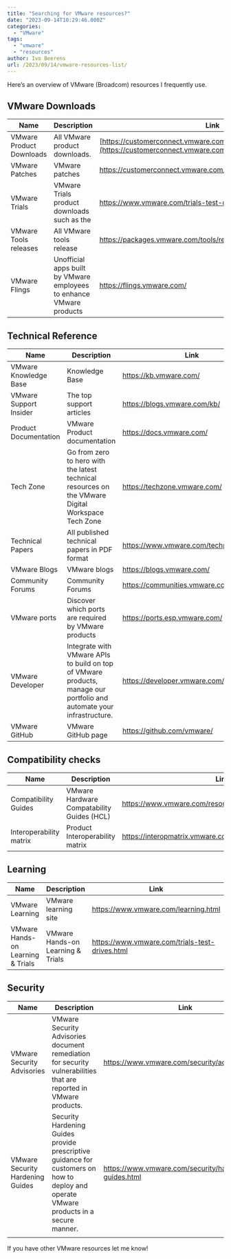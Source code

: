 ```yaml
---
title: "Searching for VMware resources?"
date: "2023-09-14T10:29:46.000Z"
categories: 
  - "VMware"
tags: 
  - "vmware"
  - "resources"
author: Ivo Beerens
url: /2023/09/14/vmware-resources-list/
---
```


Here’s an overview of VMware (Broadcom) resources I frequently use.

## VMware Downloads

| **Name** | **Description** | **Link** |
|---|---|---|
| VMware Product Downloads | All VMware product downloads. | [https://customerconnect.vmware.com/en/downloads/#all\_products](https://customerconnect.vmware.com/en/downloads/#all_products) |
| VMware Patches | VMware patches | <https://customerconnect.vmware.com/patch/> |
| VMware Trials | VMware Trials product downloads such as the | <https://www.vmware.com/trials-test-drives.html> |
| VMware Tools releases | All VMware tools release | <https://packages.vmware.com/tools/releases/> |
| VMware Flings | Unofficial apps built by VMware employees to enhance VMware products | <https://flings.vmware.com/> |

## Technical Reference

| **Name** | **Description** | **Link** |
|---|---|---|
| VMware Knowledge Base | Knowledge Base | <https://kb.vmware.com/> |
| VMware Support Insider | The top support articles | <https://blogs.vmware.com/kb/> |
| Product Documentation | VMware Product documentation | <https://docs.vmware.com/> |
| Tech Zone | Go from zero to hero with the latest technical resources on the VMware Digital Workspace Tech Zone | <https://techzone.vmware.com/> |
| Technical Papers | All published technical papers in PDF format | <https://www.vmware.com/techpapers.html> |
| VMware Blogs | VMware blogs | <https://blogs.vmware.com/> |
| Community Forums | Community Forums | <https://communities.vmware.com/> |
| VMware ports | Discover which ports are required by VMware products | <https://ports.esp.vmware.com/> |
| VMware Developer | Integrate with VMware APIs to build on top of VMware products, manage our portfolio and automate your infrastructure. | <https://developer.vmware.com/home> |
| VMware GitHub | VMware GitHub page | <https://github.com/vmware/> |

## Compatibility checks

| **Name** | **Description** | **Link** |
|---|---|---|
| Compatibility Guides | VMware Hardware Compatability Guides (HCL) | <https://www.vmware.com/resources/compatibility/search.php> |
| Interoperability matrix | Product Interoperability matrix | <https://interopmatrix.vmware.com/Interoperability> |

## Learning

| **Name** | **Description** | **Link** |
|---|---|---|
| VMware Learning | VMware learning site | <https://www.vmware.com/learning.html> |
| VMware Hands-on Learning &amp; Trials | VMware Hands-on Learning &amp; Trials | <https://www.vmware.com/trials-test-drives.html> |

## Security

| **Name** | **Description** | **Link** |
|---|---|---|
| VMware Security Advisories | VMware Security Advisories document remediation for security vulnerabilities that are reported in VMware products. | <https://www.vmware.com/security/advisories.html> |
| VMware Security Hardening Guides | Security Hardening Guides provide prescriptive guidance for customers on how to deploy and operate VMware products in a secure manner. | <https://www.vmware.com/security/hardening-guides.html> |
|  |  |  |

If you have other VMware resources let me know!